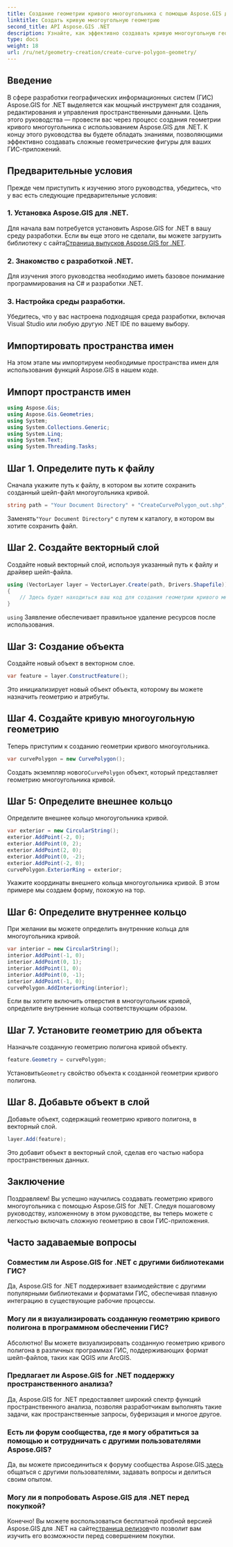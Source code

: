 ```yaml
---
title: Создание геометрии кривого многоугольника с помощью Aspose.GIS для .NET
linktitle: Создать кривую многоугольную геометрию
second_title: API Aspose.GIS .NET
description: Узнайте, как эффективно создавать кривую многоугольную геометрию с помощью Aspose.GIS для .NET. Следуйте нашему пошаговому руководству, чтобы легко интегрироваться в ваши ГИС-приложения.
type: docs
weight: 18
url: /ru/net/geometry-creation/create-curve-polygon-geometry/
---
```

## Введение
В сфере разработки географических информационных систем (ГИС) Aspose.GIS for .NET выделяется как мощный инструмент для создания, редактирования и управления пространственными данными. Цель этого руководства — провести вас через процесс создания геометрии кривого многоугольника с использованием Aspose.GIS для .NET. К концу этого руководства вы будете обладать знаниями, позволяющими эффективно создавать сложные геометрические фигуры для ваших ГИС-приложений.
## Предварительные условия
Прежде чем приступить к изучению этого руководства, убедитесь, что у вас есть следующие предварительные условия:
### 1. Установка Aspose.GIS для .NET.
 Для начала вам потребуется установить Aspose.GIS for .NET в вашу среду разработки. Если вы еще этого не сделали, вы можете загрузить библиотеку с сайта[Страница выпусков Aspose.GIS for .NET](https://releases.aspose.com/gis/net/).
### 2. Знакомство с разработкой .NET.
Для изучения этого руководства необходимо иметь базовое понимание программирования на C# и разработки .NET.
### 3. Настройка среды разработки.
Убедитесь, что у вас настроена подходящая среда разработки, включая Visual Studio или любую другую .NET IDE по вашему выбору.

## Импортировать пространства имен
На этом этапе мы импортируем необходимые пространства имен для использования функций Aspose.GIS в нашем коде.
## Импорт пространств имен
```csharp
using Aspose.Gis;
using Aspose.Gis.Geometries;
using System;
using System.Collections.Generic;
using System.Linq;
using System.Text;
using System.Threading.Tasks;
```

## Шаг 1. Определите путь к файлу
Сначала укажите путь к файлу, в котором вы хотите сохранить созданный шейп-файл многоугольника кривой.
```csharp
string path = "Your Document Directory" + "CreateCurvePolygon_out.shp";
```
 Заменять`"Your Document Directory"` с путем к каталогу, в котором вы хотите сохранить файл.
## Шаг 2. Создайте векторный слой
Создайте новый векторный слой, используя указанный путь к файлу и драйвер шейп-файла.
```csharp
using (VectorLayer layer = VectorLayer.Create(path, Drivers.Shapefile))
{
    // Здесь будет находиться ваш код для создания геометрии кривого многоугольника.
}
```
`using` Заявление обеспечивает правильное удаление ресурсов после использования.
## Шаг 3: Создание объекта
Создайте новый объект в векторном слое.
```csharp
var feature = layer.ConstructFeature();
```
Это инициализирует новый объект объекта, которому вы можете назначить геометрию и атрибуты.
## Шаг 4. Создайте кривую многоугольную геометрию
Теперь приступим к созданию геометрии кривого многоугольника.
```csharp
var curvePolygon = new CurvePolygon();
```
 Создать экземпляр нового`CurvePolygon` объект, который представляет геометрию многоугольника кривой.
## Шаг 5: Определите внешнее кольцо
Определите внешнее кольцо многоугольника кривой.
```csharp
var exterior = new CircularString();
exterior.AddPoint(-2, 0);
exterior.AddPoint(0, 2);
exterior.AddPoint(2, 0);
exterior.AddPoint(0, -2);
exterior.AddPoint(-2, 0);
curvePolygon.ExteriorRing = exterior;
```
Укажите координаты внешнего кольца многоугольника кривой. В этом примере мы создаем форму, похожую на тор.
## Шаг 6: Определите внутреннее кольцо
При желании вы можете определить внутренние кольца для многоугольника кривой.
```csharp
var interior = new CircularString();
interior.AddPoint(-1, 0);
interior.AddPoint(0, 1);
interior.AddPoint(1, 0);
interior.AddPoint(0, -1);
interior.AddPoint(-1, 0);
curvePolygon.AddInteriorRing(interior);
```
Если вы хотите включить отверстия в многоугольник кривой, определите внутренние кольца соответствующим образом.
## Шаг 7. Установите геометрию для объекта
Назначьте созданную геометрию полигона кривой объекту.
```csharp
feature.Geometry = curvePolygon;
```
 Установить`Geometry` свойство объекта к созданной геометрии кривого полигона.
## Шаг 8. Добавьте объект в слой
Добавьте объект, содержащий геометрию кривого полигона, в векторный слой.
```csharp
layer.Add(feature);
```
Это добавит объект в векторный слой, сделав его частью набора пространственных данных.

## Заключение
Поздравляем! Вы успешно научились создавать геометрию кривого многоугольника с помощью Aspose.GIS for .NET. Следуя пошаговому руководству, изложенному в этом руководстве, вы теперь можете с легкостью включать сложную геометрию в свои ГИС-приложения.
## Часто задаваемые вопросы
### Совместим ли Aspose.GIS for .NET с другими библиотеками ГИС?
Да, Aspose.GIS for .NET поддерживает взаимодействие с другими популярными библиотеками и форматами ГИС, обеспечивая плавную интеграцию в существующие рабочие процессы.
### Могу ли я визуализировать созданную геометрию кривого полигона в программном обеспечении ГИС?
Абсолютно! Вы можете визуализировать созданную геометрию кривого полигона в различных программах ГИС, поддерживающих формат шейп-файлов, таких как QGIS или ArcGIS.
### Предлагает ли Aspose.GIS for .NET поддержку пространственного анализа?
Да, Aspose.GIS for .NET предоставляет широкий спектр функций пространственного анализа, позволяя разработчикам выполнять такие задачи, как пространственные запросы, буферизация и многое другое.
### Есть ли форум сообщества, где я могу обратиться за помощью и сотрудничать с другими пользователями Aspose.GIS?
 Да, вы можете присоединиться к форуму сообщества Aspose.GIS.[здесь](https://forum.aspose.com/c/gis/33) общаться с другими пользователями, задавать вопросы и делиться своим опытом.
### Могу ли я попробовать Aspose.GIS для .NET перед покупкой?
 Конечно! Вы можете воспользоваться бесплатной пробной версией Aspose.GIS для .NET на сайте[страница релизов](https://releases.aspose.com/)что позволит вам изучить его возможности перед совершением покупки.